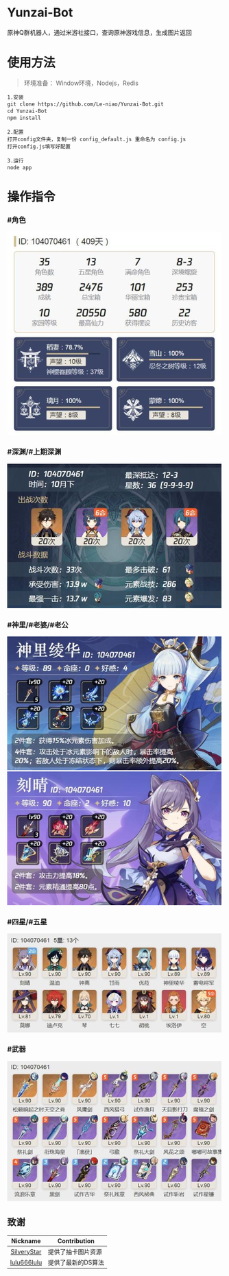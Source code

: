 # Yunzai-Bot
原神Q群机器人，通过米游社接口，查询原神游戏信息，生成图片返回

# 使用方法
>环境准备： Window环境，Nodejs，Redis

```
1.安装
git clone https://github.com/Le-niao/Yunzai-Bot.git
cd Yunzai-Bot
npm install

2.配置
打开config文件夹，复制一份 config_default.js 重命名为 config.js
打开config.js填写好配置

3.运行
node app
```

# 操作指令
### #角色
![角色](resources/readme/角色.jpg)

### #深渊/#上期深渊
![深渊](resources/readme/深渊.jpg)

### #神里/#老婆/#老公
![神里](resources/readme/神里.jpg)
![刻晴](resources/readme/刻晴.jpg)

### #四星/#五星
![四星](resources/readme/五星.jpg)

### #武器
![武器](resources/readme/武器.jpg)

## 致谢
| Nickname                                                     | Contribution                        |
| :----------------------------------------------------------: | ----------------------------------- |
|[SilveryStar](https://github.com/SilveryStar/Adachi-BOT) | 提供了抽卡图片资源 |
|[lulu666lulu](https://github.com/lulu666lulu) | 提供了最新的DS算法 |



